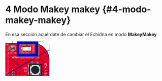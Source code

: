 # 4 Modo Makey makey {#4-modo-makey-makey}

En esa sección acuérdate de cambiar el Echidna en modo **MakeyMakey**

![](/images/image4.png)

